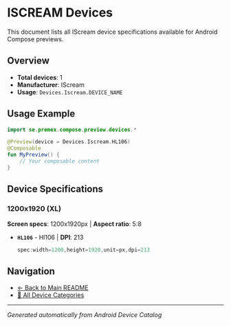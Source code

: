 # ISCREAM Devices

This document lists all IScream device specifications available for Android Compose previews.

## Overview

- **Total devices**: 1
- **Manufacturer**: IScream
- **Usage**: `Devices.Iscream.DEVICE_NAME`

## Usage Example

```kotlin
import se.premex.compose.preview.devices.*

@Preview(device = Devices.Iscream.HL106)
@Composable
fun MyPreview() {
    // Your composable content
}
```

## Device Specifications

### 1200x1920 (XL)

**Screen specs**: 1200x1920px | **Aspect ratio**: 5:8

- **`HL106`** - Hl106 | **DPI**: 213
  ```kotlin
  spec:width=1200,height=1920,unit=px,dpi=213
  ```

## Navigation

- [← Back to Main README](../../README.md)
- [📱 All Device Categories](../README.md)

---
*Generated automatically from Android Device Catalog*
